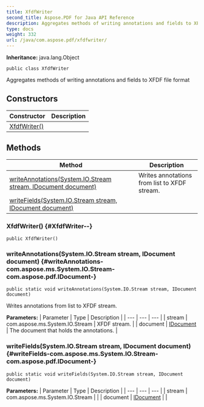 ```yaml
---
title: XfdfWriter
second_title: Aspose.PDF for Java API Reference
description: Aggregates methods of writing annotations and fields to XFDF file format
type: docs
weight: 332
url: /java/com.aspose.pdf/xfdfwriter/
---
```

**Inheritance:**
java.lang.Object
```
public class XfdfWriter
```

Aggregates methods of writing annotations and fields to XFDF file format
## Constructors

| Constructor | Description |
| --- | --- |
| [XfdfWriter()](#XfdfWriter--) |  |
## Methods

| Method | Description |
| --- | --- |
| [writeAnnotations(System.IO.Stream stream, IDocument document)](#writeAnnotations-com.aspose.ms.System.IO.Stream-com.aspose.pdf.IDocument-) | Writes annotations from list to XFDF stream. |
| [writeFields(System.IO.Stream stream, IDocument document)](#writeFields-com.aspose.ms.System.IO.Stream-com.aspose.pdf.IDocument-) |  |
### XfdfWriter() {#XfdfWriter--}
```
public XfdfWriter()
```


### writeAnnotations(System.IO.Stream stream, IDocument document) {#writeAnnotations-com.aspose.ms.System.IO.Stream-com.aspose.pdf.IDocument-}
```
public static void writeAnnotations(System.IO.Stream stream, IDocument document)
```


Writes annotations from list to XFDF stream.

**Parameters:**
| Parameter | Type | Description |
| --- | --- | --- |
| stream | com.aspose.ms.System.IO.Stream | XFDF stream. |
| document | [IDocument](../../com.aspose.pdf/idocument) | The document that holds the annotations. |

### writeFields(System.IO.Stream stream, IDocument document) {#writeFields-com.aspose.ms.System.IO.Stream-com.aspose.pdf.IDocument-}
```
public static void writeFields(System.IO.Stream stream, IDocument document)
```




**Parameters:**
| Parameter | Type | Description |
| --- | --- | --- |
| stream | com.aspose.ms.System.IO.Stream |  |
| document | [IDocument](../../com.aspose.pdf/idocument) |  |


